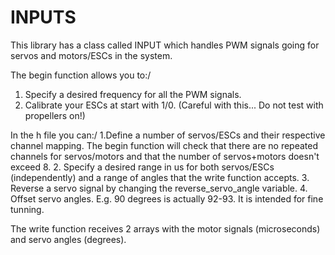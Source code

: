 # INPUTS
This library has a class called INPUT which handles PWM signals going for servos and motors/ESCs in the system.

The begin function allows you to:/
  1. Specify a desired frequency for all the PWM signals. 
  2. Calibrate your ESCs at start with 1/0. (Careful with this... Do not test with propellers on!)

In the h file you can:/
  1.Define a number of servos/ESCs and their respective channel mapping. 
  The begin function will check that there are no repeated channels for servos/motors 
  and that the number of servos+motors doesn't exceed 8.
  2. Specify a desired range in us for both servos/ESCs (independently) and
  a range of angles that the write function accepts.
  3. Reverse a servo signal by changing the reverse_servo_angle variable.
  4. Offset servo angles. E.g. 90 degrees is actually 92-93. It is intended for fine tunning.

The write function receives 2 arrays with the motor signals (microseconds) and servo angles (degrees). 

